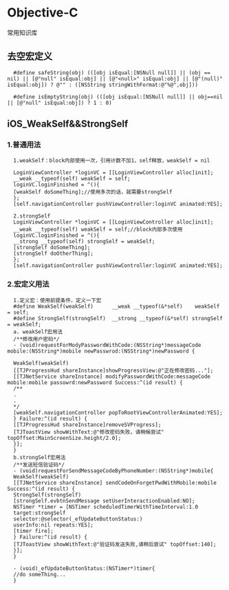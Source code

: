 # Objective-C

常用知识库


## 去空宏定义
      #define safeString(obj) (([obj isEqual:[NSNull null]] || (obj == nil) || [@"null" isEqual:obj] || [@"<null>" isEqual:obj] || [@"(null)" isEqual:obj]) ? @"" : ([NSString stringWithFormat:@"%@",obj]))

      #define isEmptyString(obj) (([obj isEqual:[NSNull null]] || obj==nil || [@"null" isEqual:obj]) ? 1 : 0)

##  iOS_WeakSelf&&StrongSelf

### 1.普通用法
      1.weakSelf：block内部使用一次，引用计数不加1，self释放，weakSelf = nil
      
      LoginViewController *loginVC = [[LoginViewController alloc]init];
      __weak __typeof(self) weakSelf = self;
      loginVC.loginFinished = ^(){
      [weakSelf doSomeThing];//使用多次的话，就需要strongSelf
      };
      [self.navigationController pushViewController:loginVC animated:YES];
      
      2.strongSelf
      LoginViewController *loginVC = [[LoginViewController alloc]init];
      __weak __typeof(self) weakSelf = self;//block内部多次使用
      loginVC.loginFinished = ^(){
      __strong __typeof(self) strongSelf = weakSelf;
      [strongSelf doSomeThing];
      [strongSelf doOtherThing];
      };
      [self.navigationController pushViewController:loginVC animated:YES];
###  2.宏定义用法
      1.定义宏：使用前提条件，定义一下宏
      #define WeakSelf(weakSelf)      __weak __typeof(&*self)    weakSelf  = self;
      #define StrongSelf(strongSelf)  __strong __typeof(&*self) strongSelf = weakSelf;
      a. weakSelf宏用法
      /**修改用户密码*/
      - (void)requestForModyPasswordWithCode:(NSString*)messageCode mobile:(NSString*)mobile newPasswrod:(NSString*)newPassword {
      
      WeakSelf(weakSelf)
      [[TJProgressHud shareInstance]showProgressView:@"正在修改密码..."];
      [[TJNetService shareInstance] modifyPasswordWithCode:messageCode mobile:mobile passowrd:newPassword Success:^(id result) {
      /**
      .
      .
      */
      [weakSelf.navigationController popToRootViewControllerAnimated:YES];
      } Failure:^(id result) {
      [[TJProgressHud shareInstance]removeSVProgress];
      [TJToastView showWithText:@"修改密码失败，请稍候尝试" topOffset:MainScreenSize.height/2.0];
      }];
      }
      b.strongSelf宏用法
      /**发送短信验证码*/
      - (void)requestForSendMessageCodeByPhoneNumber:(NSString*)mobile{
      WeakSelf(weakSelf)
      [[TJNetService shareInstance] sendCodeOnForgetPwdWithMobile:mobile  Success:^(id result) {
      StrongSelf(strongSelf)
      [strongSelf.evbtnSendMessage setUserInteractionEnabled:NO];
      NSTimer *timer = [NSTimer scheduledTimerWithTimeInterval:1.0
      target:strongSelf
      selector:@selector(_efUpdateButtonStatus:)
      userInfo:nil repeats:YES];
      [timer fire];
      } Failure:^(id result) {
      [TJToastView showWithText:@"验证码发送失败,请稍后尝试" topOffset:140];
      }];
      }
      
      - (void)_efUpdateButtonStatus:(NSTimer*)timer{
      //do someThing...
      }
      

      


      

